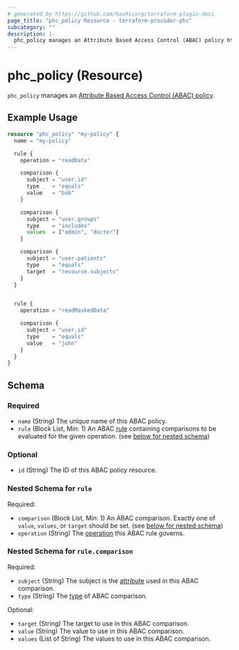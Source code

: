 ```yaml
---
# generated by https://github.com/hashicorp/terraform-plugin-docs
page_title: "phc_policy Resource - terraform-provider-phc"
subcategory: ""
description: |-
  phc_policy manages an Attribute Based Access Control (ABAC) policy https://phc.docs.lifeomic.com/user-guides/access-control#privileges-and-permissions.
---
```


# phc_policy (Resource)

`phc_policy` manages an [Attribute Based Access Control (ABAC) policy](https://phc.docs.lifeomic.com/user-guides/access-control#privileges-and-permissions).

## Example Usage

```terraform
resource "phc_policy" "my-policy" {
  name = "my-policy"

  rule {
    operation = "readData"

    comparison {
      subject = "user.id"
      type    = "equals"
      value   = "bob"
    }

    comparison {
      subject = "user.groups"
      type    = "includes"
      values  = ["admin", "doctor"] 
    }

    comparison {
      subject = "user.patients"
      type    = "equals"
      target  = "resource.subjects"
    }
  }


  rule {
    operation = "readMaskedData"

    comparison {
      subject = "user.id"
      type    = "equals"
      value   = "john"
    }
  }
}
```

<!-- schema generated by tfplugindocs -->
## Schema

### Required

- `name` (String) The unique name of this ABAC policy.
- `rule` (Block List, Min: 1) An ABAC [rule](https://phc.docs.lifeomic.com/development/abac-syntax#rules) containing comparisons to be evaluated for the given operation. (see [below for nested schema](#nestedblock--rule))

### Optional

- `id` (String) The ID of this ABAC policy resource.

<a id="nestedblock--rule"></a>
### Nested Schema for `rule`

Required:

- `comparison` (Block List, Min: 1) An ABAC comparison. Exactly one of `value`, `values`, or `target` should be set. (see [below for nested schema](#nestedblock--rule--comparison))
- `operation` (String) The [operation](https://phc.docs.lifeomic.com/development/abac-syntax#operations) this ABAC rule governs.

<a id="nestedblock--rule--comparison"></a>
### Nested Schema for `rule.comparison`

Required:

- `subject` (String) The subject is the [attribute](https://phc.docs.lifeomic.com/development/abac-syntax#attributes) used in this ABAC comparison.
- `type` (String) The [type](https://phc.docs.lifeomic.com/development/abac-syntax#supported-comparisons) of ABAC comparison.

Optional:

- `target` (String) The target to use in this ABAC comparison.
- `value` (String) The value to use in this ABAC comparison.
- `values` (List of String) The values to use in this ABAC comparison.


